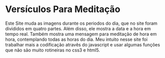 # Versículos Para Meditação
 Este Site muda as imagens durante os periodos do dia, que no site foram divididos em quatro partes.
 Além disso, ele mostra a data e a hora em tempo real.
 Também mostra uma mensagem para meditação de hora em hora, contemplando todas as horas do dia.
 Meu intuito nesse site foi trabalhar mais a codificação atravês do javascript e usar algumas funções
 que não são muito rotineiras no css3 e html5.
